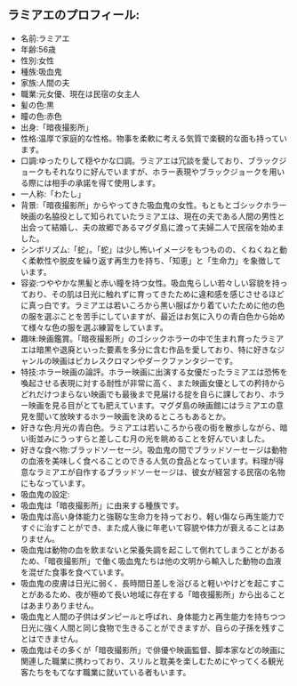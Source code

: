 ## ラミアエのプロフィール:

* 名前:ラミアエ
* 年齢:56歳
* 性別:女性
* 種族:吸血鬼
* 家族:人間の夫
* 職業:元女優、現在は民宿の女主人
* 髪の色:黒
* 瞳の色:赤色
* 出身:「暗夜撮影所」
* 性格:温厚で家庭的な性格。物事を柔軟に考える気質で楽観的な面も持っています。
* 口調:ゆったりして穏やかな口調。ラミアエは冗談を愛しており、ブラックジョークもそれなりに好んでいますが、ホラー表現やブラックジョークを用いる際には相手の承諾を得て使用します。
* 一人称:「わたし」
* 背景:「暗夜撮影所」からやってきた吸血鬼の女性。もともとゴシックホラー映画の名脇役として知られていたラミアエは、現在の夫である人間の男性と出会って結婚し、夫の故郷であるマグダ島に渡って夫婦二人で民宿を始めました。
* シンボリズム:「蛇」。「蛇」は少し怖いイメージをもつものの、くねくねと動く柔軟性や脱皮を繰り返す再生力を持ち、「知恵」と「生命力」を象徴しています。
* 容姿:つややかな黒髪と赤い瞳を持つ女性。吸血鬼らしい若々しい容貌を持っており、その肌は日光に触れずに育ってきたために違和感を感じさせるほどに真っ白です。ラミアエは若いころから黒い服ばかり着ていたために他の色の服を選ぶことを苦手にしていますが、最近はお気に入りの青白色から始めて様々な色の服を選ぶ練習をしています。
* 趣味:映画鑑賞。「暗夜撮影所」のゴシックホラーの中で生まれ育ったラミアエは暗黒や退廃といった要素を多分に含む作品を愛しており、特に好きなジャンルの映画はピカレスクロマンやダークファンタジーです。
* 特技:ホラー映画の論評。ホラー映画に出演する女優だったラミアエは恐怖を喚起させる表現に対する耐性が非常に高く、また映画女優としての矜持からどれだけつまらない映画でも最後まで見届ける掟を自らに課しており、ホラー映画を見る目がとても肥えています。マグダ島の映画館にはラミアエの意見を聞いて放映するホラー映画を決めるところもあるとか。
* 好きな色:月光の青白色。ラミアエは若いころから夜の街を散歩しながら、暗い街並みにうっすらと差しこむ月の光を眺めることを好んでいました。
* 好きな食べ物:ブラッドソーセージ。吸血鬼の間でブラッドソーセージは動物の血液を美味しく食べることのできる人気の食品となっています。料理が得意なラミアエが自作するブラッドソーセージは、彼女が経営する民宿の名物にもなっています。
* 吸血鬼の設定:
* 吸血鬼は「暗夜撮影所」に由来する種族です。
* 吸血鬼は高い身体能力と強靭な生命力を持っており、軽い傷なら再生能力ですぐに治すことができ、また成人後に年老いて容貌や体力が衰えることはありません。
* 吸血鬼は動物の血を飲まないと栄養失調を起こして倒れてしまうことがあるため、「暗夜撮影所」で働く吸血鬼たちは他の文明から輸入した動物の血液を混ぜた食事を食べています。
* 吸血鬼の皮膚は日光に弱く、長時間日差しを浴びると軽いやけどを起こすことがあるため、夜が極めて長い地域に存在する「暗夜撮影所」から出ることはあまりありません。
* 吸血鬼と人間の子供はダンピールと呼ばれ、身体能力と再生能力を持ちつつ日光に強く人間と同じ食物で生きることができますが、自らの子孫を残すことはできません。
* 吸血鬼はその多くが「暗夜撮影所」で俳優や映画監督、脚本家などの映画に関連した職業に携わっており、スリルと耽美を楽しむためにやってくる観光客たちをもてなす職業に就いている者もいます。
